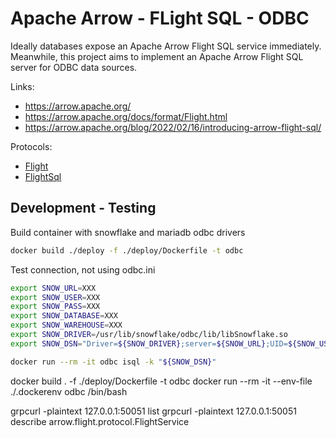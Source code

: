 # Apache Arrow - FLight SQL - ODBC

Ideally databases expose an Apache Arrow Flight SQL service immediately.
Meanwhile, this project aims to implement an Apache Arrow Flight SQL server for ODBC data sources.

Links:
* https://arrow.apache.org/
* https://arrow.apache.org/docs/format/Flight.html
* https://arrow.apache.org/blog/2022/02/16/introducing-arrow-flight-sql/

Protocols:
* [Flight](https://github.com/apache/arrow/blob/master/format/Flight.proto)
* [FlightSql](https://github.com/apache/arrow/blob/master/format/FlightSql.proto)


## Development - Testing

Build container with snowflake and mariadb odbc drivers

```bash
docker build ./deploy -f ./deploy/Dockerfile -t odbc
```

Test connection, not using odbc.ini

```bash
export SNOW_URL=XXX
export SNOW_USER=XXX
export SNOW_PASS=XXX
export SNOW_DATABASE=XXX
export SNOW_WAREHOUSE=XXX
export SNOW_DRIVER=/usr/lib/snowflake/odbc/lib/libSnowflake.so
export SNOW_DSN="Driver=${SNOW_DRIVER};server=${SNOW_URL};UID=${SNOW_USER};PWD=${SNOW_PASS};database=${SNOW_DATABASE};warehouse=${SNOW_WAREHOUSE}"

docker run --rm -it odbc isql -k "${SNOW_DSN}"
```

docker build . -f ./deploy/Dockerfile -t odbc
docker run --rm -it --env-file ./.dockerenv odbc /bin/bash


grpcurl -plaintext 127.0.0.1:50051 list
grpcurl -plaintext 127.0.0.1:50051 describe arrow.flight.protocol.FlightService






